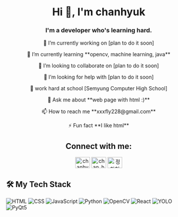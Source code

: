 <h1 align="center">Hi 👋, I'm chanhyuk</h1>
<h3 align="center">I'm a developer who's learning hard.</h3>



<p align="center"> 🔭 I’m currently working on [plan to do it soon]</p>

<p align="center"> 🌱 I’m currently learning **opencv, machine learning, java**</p>

<p align="center"> 👯 I’m looking to collaborate on [plan to do it soon]</p>

<p align="center"> 🤝 I’m looking for help with [plan to do it soon]</p>

<p align="center"> 📝 work hard at school [Semyung Computer High School]</p>

<p align="center"> 💬 Ask me about **web page with html :)**</p>

<p align="center"> 📫 How to reach me **xxxfly228@gmail.com**</p>

<p align="center"> ⚡ Fun fact **I like html**</p>

<h2 align="center">Connect with me:</h3>

<p align="center">
<a href="https://twitter.com/chanhyuk0522" target="blank"><img align="center" src="https://raw.githubusercontent.com/rahuldkjain/github-profile-readme-generator/master/src/images/icons/Social/twitter.svg" alt="chanhyuk0522" height="30" width="40" /></a>
<a href="https://instagram.com/chan_hyuk6522" target="blank"><img align="center" src="https://raw.githubusercontent.com/rahuldkjain/github-profile-readme-generator/master/src/images/icons/Social/instagram.svg" alt="chan_hyuk6522" height="30" width="40" /></a>
<a href="https://discord.gg/정찬혁#2863" target="blank"><img align="center" src="https://raw.githubusercontent.com/rahuldkjain/github-profile-readme-generator/master/src/images/icons/Social/discord.svg" alt="정찬혁#2863" height="30" width="40" /></a>
</p> 

## 🛠️ My Tech Stack
  ![HTML](https://img.shields.io/badge/-HTML5-E34F26?logo=html5&logoColor=white&style=for-the-badge)
  ![CSS](https://img.shields.io/badge/-CSS3-1572B6?logo=css3&logoColor=white&style=for-the-badge)
  ![JavaScript](https://img.shields.io/badge/-JavaScript-F7DF1E?logo=javascript&logoColor=black&style=for-the-badge)
  ![Python](https://img.shields.io/badge/-Python-3776AB?logo=python&logoColor=white&style=for-the-badge)
  ![OpenCV](https://img.shields.io/badge/-OpenCV-5C3EE8?logo=opencv&logoColor=white&style=for-the-badge)
  ![React](https://img.shields.io/badge/-React-61DAFB?logo=react&logoColor=black&style=for-the-badge)
  ![YOLO](https://img.shields.io/badge/-YOLO-00FFFF?logo=yolo&logoColor=black&style=for-the-badge)
  ![PyQt5](https://img.shields.io/badge/-PyQt5-41CD52?logo=qt&logoColor=white&style=for-the-badge)




